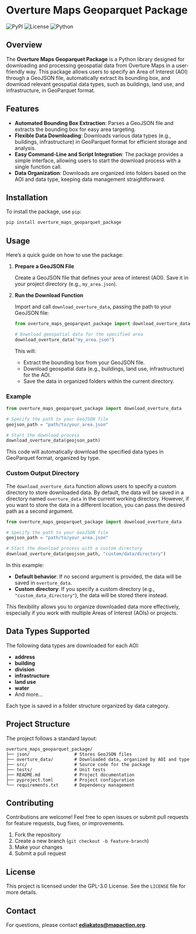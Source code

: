 
# Overture Maps Geoparquet Package

![PyPI](https://img.shields.io/pypi/v/overture_maps_geoparquet_package)
![License](https://img.shields.io/pypi/l/overture_maps_geoparquet_package)
![Python](https://img.shields.io/pypi/pyversions/overture_maps_geoparquet_package)

## Overview

The **Overture Maps Geoparquet Package** is a Python library designed for downloading and processing geospatial data from Overture Maps in a user-friendly way. This package allows users to specify an Area of Interest (AOI) through a GeoJSON file, automatically extract its bounding box, and download relevant geospatial data types, such as buildings, land use, and infrastructure, in GeoParquet format.

## Features

- **Automated Bounding Box Extraction**: Parses a GeoJSON file and extracts the bounding box for easy area targeting.
- **Flexible Data Downloading**: Downloads various data types (e.g., buildings, infrastructure) in GeoParquet format for efficient storage and analysis.
- **Easy Command-Line and Script Integration**: The package provides a simple interface, allowing users to start the download process with a single function call.
- **Data Organization**: Downloads are organized into folders based on the AOI and data type, keeping data management straightforward.

## Installation

To install the package, use `pip`:

```bash
pip install overture_maps_geoparquet_package
```

## Usage

Here’s a quick guide on how to use the package:

1. **Prepare a GeoJSON File**

   Create a GeoJSON file that defines your area of interest (AOI). Save it in your project directory (e.g., `my_area.json`).

2. **Run the Download Function**

   Import and call `download_overture_data`, passing the path to your GeoJSON file:

   ```python
   from overture_maps_geoparquet_package import download_overture_data

   # Download geospatial data for the specified area
   download_overture_data("my_area.json")
   ```

   This will:
   - Extract the bounding box from your GeoJSON file.
   - Download geospatial data (e.g., buildings, land use, infrastructure) for the AOI.
   - Save the data in organized folders within the current directory.

### Example

```python
from overture_maps_geoparquet_package import download_overture_data

# Specify the path to your GeoJSON file
geojson_path = "path/to/your_area.json"

# Start the download process
download_overture_data(geojson_path)
```

This code will automatically download the specified data types in GeoParquet format, organized by type.

### Custom Output Directory

The `download_overture_data` function allows users to specify a custom directory to store downloaded data. By default, the data will be saved in a directory named `overture_data` in the current working directory. However, if you want to store the data in a different location, you can pass the desired path as a second argument.

```python
from overture_maps_geoparquet_package import download_overture_data

# Specify the path to your GeoJSON file
geojson_path = "path/to/your_area.json"

# Start the download process with a custom directory
download_overture_data(geojson_path, "custom/data/directory")
```

In this example:
- **Default behavior**: If no second argument is provided, the data will be saved in `overture_data`.
- **Custom directory**: If you specify a custom directory (e.g., `"custom_data_directory"`), the data will be stored there instead.

This flexibility allows you to organize downloaded data more effectively, especially if you work with multiple Areas of Interest (AOIs) or projects.

## Data Types Supported

The following data types are downloaded for each AOI:
- **address**
- **building**
- **division**
- **infrastructure**
- **land use**
- **water**
- And more...

Each type is saved in a folder structure organized by data category.

## Project Structure

The project follows a standard layout:
```
overture_maps_geoparquet_package/
├── json/                 # Stores GeoJSON files
├── overture_data/        # Downloaded data, organized by AOI and type
├── src/                  # Source code for the package
├── tests/                # Unit tests
├── README.md             # Project documentation
├── pyproject.toml        # Project configuration
└── requirements.txt      # Dependency management
```

## Contributing

Contributions are welcome! Feel free to open issues or submit pull requests for feature requests, bug fixes, or improvements.

1. Fork the repository
2. Create a new branch (`git checkout -b feature-branch`)
3. Make your changes
4. Submit a pull request

## License

This project is licensed under the GPL-3.0 License. See the `LICENSE` file for more details.

## Contact

For questions, please contact **ediakatos@mapaction.org**.
